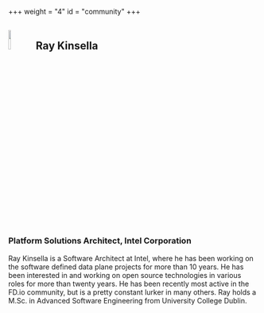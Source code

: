 +++
weight = "4"
id = "community"
+++

## <img src="/img/rk.png" width=10% > Ray Kinsella

### Platform Solutions Architect, Intel Corporation

Ray Kinsella is a Software Architect at Intel, where he has been working
on the software defined data plane projects for more than 10 years. He has
been interested in and working on open source technologies in various roles
for more than twenty years. He has been recently most active in the FD.io
community, but is a pretty constant lurker in many others. Ray holds a M.Sc.
in Advanced Software Engineering from University College Dublin.
